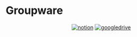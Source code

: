 # Groupware

<div align=center>
  <a href='https://functional-apricot-10c.notion.site/D-FLOW-0746cc52ff574e1f9f2020f3c17d2c4c?pvs=4' target="_blank"><img alt='notion' src='https://img.shields.io/badge/프로젝트_상세보기-100000?style=for-the-badge&logo=notion&logoColor=FFFFFF&labelColor=000000&color=000000'/></a>
  <a href='https://drive.google.com/drive/folders/1FswpNxuZbRuQkkB_6PgeQyFavhE1U333' target="_blank"><img alt='googledrive' src='https://img.shields.io/badge/산출물_드라이브-100000?style=for-the-badge&logo=googledrive&logoColor=FFFFFF&labelColor=E6522C&color=E6522C'/></a>
  

